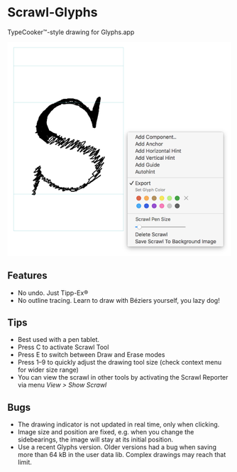 # Scrawl-Glyphs

TypeCooker™-style drawing for Glyphs.app

<img src="data/ui.png" alt="">

## Features

* No undo. Just Tipp-Ex®
* No outline tracing. Learn to draw with Béziers yourself, you lazy dog!

## Tips

* Best used with a pen tablet.
* Press C to activate Scrawl Tool
* Press E to switch between Draw and Erase modes
* Press 1–9 to quickly adjust the drawing tool size (check context menu for wider size range)
* You can view the scrawl in other tools by activating the Scrawl Reporter via menu _View > Show Scrawl_

## Bugs

* The drawing indicator is not updated in real time, only when clicking.
* Image size and position are fixed, e.g. when you change the sidebearings, the image will stay at its initial position.
* Use a recent Glyphs version. Older versions had a bug when saving more than 64 kB in the user data lib. Complex drawings may reach that limit.
